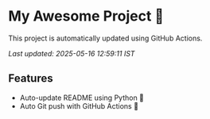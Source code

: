 # My Awesome Project 🚀

This project is automatically updated using GitHub Actions.

_Last updated: 2025-05-16 12:59:11 IST_

## Features
- Auto-update README using Python 🐍
- Auto Git push with GitHub Actions 🤖
